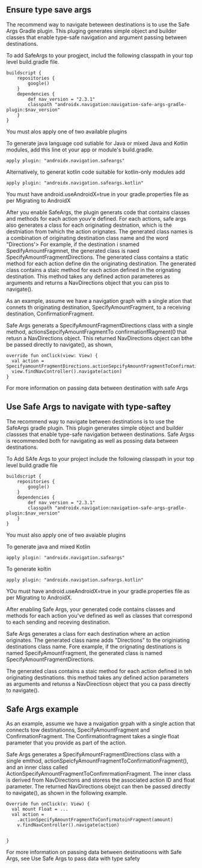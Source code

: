 
## Ensure type save args
The recommend way to navigate beteween destinations is to use the Safe Args Gradle plugin. This pluging generates simple object and builder classes that enable type-safe navigation and argument passing between destinations. 

To add SafeArgs to your progject, includ the following classpath in your top level build.gradle file. 
```
buildscript {
    repositories {
        google()
    }
    dependencies {
        def nav_version = "2.3.1"
        classpath "androidx.navigation:navigation-safe-args-gradle-plugin:$nav_version"
    }
}
```

You must alos apply one of two available plugins

To generate java language cod sutiable for Java or mixed Java and Kotlin modules, add this line ot your app or module's build.gradle. 
```
apply plugin: "androidx.navigation.safeargs"
```

Alternatively, to generat kotlin code suitable for kotlin-only modules add
```
apply plugin: "androidx.navigation.safeargs.kotlin"
```

You must have android.useAndroidX=true in your gradle.properties file as per Migrating to AndroidX

After you enable SafeArgs, the plugin generats code that contains classes and methods for each action youv'e defined. For each actions, safe args also generates a class for each originating destnation, which is the destniation from twhich the action orignates. The generated class names is a combination of originating destination class name and the word "Directions'> For example, if the destination i snamed SpedifyAmountFragmnet, the generated class is naed SpecifyAmountFragmentDirections. The generated class contains a static method for each action define din the originating destination. The generated class contains a staic method for each action defined in the orignating destination. This method takes any defined action parameteres as arguments and returns a NavDirections object that you can pss to navigate(). 

As an example, assume we have a navigation graph with a single ation that connets th originating destination, SpecifyAmountFragment,  to a receiving destination, ConfirmationFragment. 

Safe Args generats a SpecifyAmountFragmentDirections class with a single method, actionsSepcifyAmountFragmentTo confirmationfRagment(0 that retusn a NavDirections object. This returned NavDirections object can bthe be passed directly to navigate(), as shown, 

```
override fun onClick(view: View) {
  val action = SpecifyamountFragmentDirections.actionSepcifyAmountFragmentToConfirmationFragment()
  view.findNavController().navigate(action)
}

```

For more information on passing data between destination with safe Args 


## Use Safe Args to navigate with type-saftey
The recommend way to navigate between destinations is to use the SafeArgs gradle plugin. This plugin generates simple object and builder classses that enable type-safe navigation between destinations. Safe Argss is recommended both for navigating as well as possing data between destinations. 

To Add SAfe Args to your project include  the following classpath in your top level build.gradle file
```
buildscript {
    repositories {
        google()
    }
    dependencies {
        def nav_version = "2.3.1"
        classpath "androidx.navigation:navigation-safe-args-gradle-plugin:$nav_version"
    }
}
```

You must also apply one of two avaiable plugins

To generate java and mixed Kotlin
```
apply plugin: "androidx.navigation.safeargs"
```

To generate koltin
```
apply plugin: "androidx.navigation.safeargs.kotlin"
```

YOu must have android.useAndroidX=true in your gradle.properties file as per Migrating to AndroidX.

After enabling Safe Args, your generated code contains classes and methods for each action you've defined as well as classes that correspond to each sending and receving destination. 

Safe Args generates a class forr each destination where an action originates. The generated class name adds "Directions" to the originiating destinations class name. Fore example, if the orignating destinations is named SpecifyAmountFragment, the generated class is named SpecifyAmountFragmentDirections. 

The generated class contains a staic method for each action defined in teh originating destinations. this method takes any defined action parameters as arguments and retunss a NavDirectiosn object that you ca pass directly to navigate(). 

## Safe Args example
As an example, assume we have a nvaigation grpah with a single action that connects tow destinationns, SpecifyAmountFragment and ConfirmationFragment. The Confirmationfragment takes a single float parameter that you provide as part of the action. 

Safe Args generates a SpecifyAmountFragmentDirections class with a single emthod, actionSpeicfyAmountFragmentToConfirmationFragment(), and an inner class called ActionSpecifyAmountFragmentToConfimrmationFragment. The inner class is derived from NavDirections and storess the associated action ID and float parameter. The returned NavDirections obejct can then be passed directly to navigate(), as shown in the following example. 

```
Override fun onClick(v: View) {
  val mount Float = ...
  val action =
    .actionSpecifyAmountFragmentToConfirmatoinFragment(amount)
    v.findNavController().navigate(action)
    
    
}
```

For more information on passing data between destinatioons with Safe Args, see Use Safe Args to pass data with type safety
